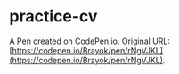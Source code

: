 # practice-cv

A Pen created on CodePen.io. Original URL: [https://codepen.io/Brayok/pen/rNgVJKL](https://codepen.io/Brayok/pen/rNgVJKL).

